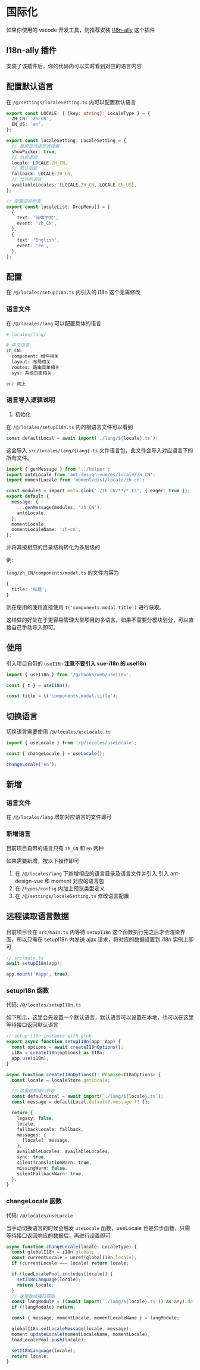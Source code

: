 # 国际化

如果你使用的 vscode 开发工具，则推荐安装 [I18n-ally](https://marketplace.visualstudio.com/items?itemName=Lokalise.i18n-ally) 这个插件

## I18n-ally 插件

安装了该插件后，你的代码内可以实时看到对应的语言内容

## 配置默认语言

在 `/@/settings/localeSetting.ts` 内可以配置默认语言

```ts
export const LOCALE: { [key: string]: LocaleType } = {
  ZH_CN: 'zh_CN',
  EN_US: 'en',
};

export const localeSetting: LocaleSetting = {
  // 是否显示语言选择器
  showPicker: true,
  // 当前语言
  locale: LOCALE.ZH_CN,
  // 默认语言
  fallback: LOCALE.ZH_CN,
  // 允许的语言
  availableLocales: [LOCALE.ZH_CN, LOCALE.EN_US],
};

// 配置语言列表
export const localeList: DropMenu[] = [
  {
    text: '简体中文',
    event: 'zh_CN',
  },
  {
    text: 'English',
    event: 'en',
  },
];
```

## 配置

在 `/@/locales/setupI18n.ts` 内引入的 i18n 这个无需修改

### 语言文件

在 `/@/locales/lang` 可以配置具体的语言

```bash
# locales/lang/

# 中文语言
zh_CN:
  component: 组件相关
  layout: 布局相关
  routes: 路由菜单相关
  sys: 系统页面相关

en: 同上

```

### 语言导入逻辑说明

1. 初始化

在 `/@/locales/setupI18n.ts` 内的根语言文件可以看到

```ts
const defaultLocal = await import(`./lang/${locale}.ts`);
```

这会导入 `src/locales/lang/{lang}.ts` 文件语言包，此文件会导入对应语言下的所有文件。

```ts
import { genMessage } from '../helper';
import antdLocale from 'ant-design-vue/es/locale/zh_CN';
import momentLocale from 'moment/dist/locale/zh-cn';

const modules = import.meta.glob('./zh_CN/**/*.ts', { eager: true });
export default {
  message: {
    ...genMessage(modules, 'zh_CN'),
    antdLocale,
  },
  momentLocale,
  momentLocaleName: 'zh-cn',
};
```

并将其按相应的目录结构转化为多层级的

例:

`lang/zh_CN/components/modal.ts` 的文件内容为

```ts
{
  title: '标题';
}
```

则在使用的使用直接使用 `t('components.modal.title')` 进行获取。

这样做的好处在于更容易管理大型项目的多语言。如果不需要分模块划分，可以直接自己手动导入即可。

## 使用

引入项目自带的 `useI18n` **注意不要引入 vue-i18n 的 useI18n**

```ts
import { useI18n } from '/@/hooks/web/useI18n';

const { t } = useI18n();

const title = t('components.modal.title');
```

## 切换语言

切换语言需要使用 `/@/locales/useLocale.ts`

```ts
import { useLocale } from '/@/locales/useLocale';

const { changeLocale } = useLocale();

changeLocale('en');
```

## 新增

### 语言文件

在 `/@/locales/lang` 增加对应语言的文件即可

### 新增语言

目前项目自带的语言只有 `zh_CN` 和 `en` 两种

如果需要新增，按以下操作即可

1. 在 `/@/locales/lang` 下新增相应的语言目录及语言文件并引入 引入 ant-design-vue 和 moment 对应的语言包
2. 在 `/types/config` 内加上预览类型定义
3. 在 `/@/settings/localeSetting.ts` 修改语言配置

## 远程读取语言数据

目前项目会在 `src/main.ts` 内等待 `setupI18n` 这个函数执行完之后才会渲染界面，所以只需在 setupI18n 内发送 ajax 请求，将对应的数据设置到 i18n 实例上即可

```ts
// src/main.ts
await setupI18n(app);

app.mount('#app', true);
```

### setupI18n 函数

代码: `/@/locales/setupI18n.ts`

如下所示，这里会先设置一个默认语言，默认语言可以设置在本地，也可以在这里等待接口返回默认语言

```ts
// setup i18n instance with glob
export async function setupI18n(app: App) {
  const options = await createI18nOptions();
  i18n = createI18n(options) as I18n;
  app.use(i18n);
}

async function createI18nOptions(): Promise<I18nOptions> {
  const locale = localeStore.getLocale;

  // 这里改成接口获取
  const defaultLocal = await import(`./lang/${locale}.ts`);
  const message = defaultLocal.default?.message ?? {};

  return {
    legacy: false,
    locale,
    fallbackLocale: fallback,
    messages: {
      [locale]: message,
    },
    availableLocales: availableLocales,
    sync: true,
    silentTranslationWarn: true,
    missingWarn: false,
    silentFallbackWarn: true,
  };
}
```

### changeLocale 函数

代码: `/@/locales/useLocale`

当手动切换语言的时候会触发 `useLocale` 函数，useLocale 也是异步函数，只需等待接口返回响应的数据后，再进行设置即可

```ts
async function changeLocale(locale: LocaleType) {
  const globalI18n = i18n.global;
  const currentLocale = unref(globalI18n.locale);
  if (currentLocale === locale) return locale;

  if (loadLocalePool.includes(locale)) {
    setI18nLanguage(locale);
    return locale;
  }
  // 这里改成接口获取
  const langModule = ((await import(`./lang/${locale}.ts`)) as any).default as LangModule;
  if (!langModule) return;

  const { message, momentLocale, momentLocaleName } = langModule;

  globalI18n.setLocaleMessage(locale, message);
  moment.updateLocale(momentLocaleName, momentLocale);
  loadLocalePool.push(locale);

  setI18nLanguage(locale);
  return locale;
}
```
